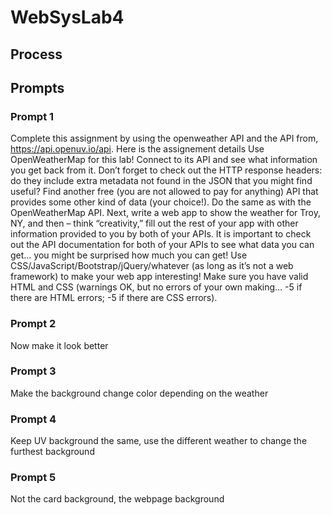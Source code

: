 # WebSysLab4


## Process

## Prompts
### Prompt 1
Complete this assignment by using the openweather API and the API from, https://api.openuv.io/api. Here is the assignement details Use OpenWeatherMap for this lab! Connect to its API and see what information you get back from it. Don’t forget to check out the HTTP response headers: do they include extra metadata not found in the JSON that you might find useful?
Find another free (you are not allowed to pay for anything) API that provides some other kind of data (your choice!). Do the same as with the OpenWeatherMap API.
Next, write a web app to show the weather for Troy, NY, and then – think “creativity,” fill out the rest of your app with other information provided to you by both of your APIs.
It is important to check out the API documentation for both of your APIs to see what data you can get… you might be surprised how much you can get!
Use CSS/JavaScript/Bootstrap/jQuery/whatever (as long as it’s not a web framework) to make your web app interesting! Make sure you have valid HTML and CSS (warnings OK, but no errors of your own making… -5 if there are HTML errors; -5 if there are CSS errors). 

### Prompt 2
Now make it look better

### Prompt 3
Make the background change color depending on the weather

### Prompt 4
Keep UV background the same, use the different weather to change the furthest background

### Prompt 5
Not the card background, the webpage background